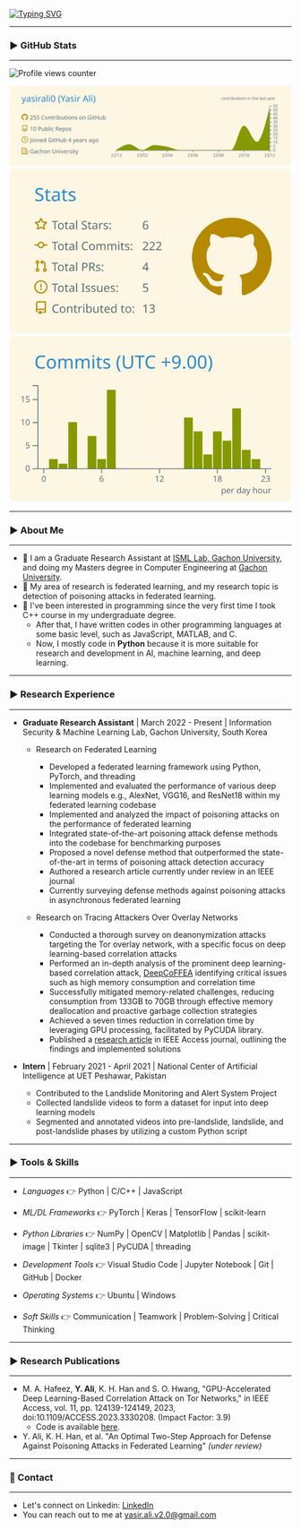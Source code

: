 [![Typing SVG](https://readme-typing-svg.herokuapp.com?font=Mouse+Memoirs&size=65&pause=500&color=06CD9C&vCenter=true&width=600&height=70&lines=Yasir+Ali;Python;Federated+Learning;Machine+Learning;Deep+Learning)](https://git.io/typing-svg)
 
<!--img width=100% src="https://capsule-render.vercel.app/api?type=waving&color=2D97CB&height=100&section=header"/-->
---
### ▶️ GitHub Stats
---
![Profile views counter](https://komarev.com/ghpvc/?username=yasirali0-git&style=flat-square)

![](https://raw.githubusercontent.com/yasirali0/yasirali0/main/profile-summary-card-output/solarized/0-profile-details.svg)
![](https://raw.githubusercontent.com/yasirali0/yasirali0/main/profile-summary-card-output/solarized/3-stats.svg)
![](https://raw.githubusercontent.com/yasirali0/yasirali0/main/profile-summary-card-output/solarized/4-productive-time.svg)



---
### ▶️ About Me
---
- 👋 I am a Graduate Research Assistant at [ISML Lab, Gachon University](https://ai-security.github.io/professor_main_e.htm), and doing my Masters degree in Computer Engineering at [Gachon University](https://www.gachon.ac.kr/kor/index.do).
- 🔭 My area of research is federated learning, and my research topic is detection of poisoning attacks in federated learning.
- 👀 I've been interested in programming since the very first time I took C++ course in my undergraduate degree.
  - After that, I have written codes in other programming languages at some basic level, such as JavaScript, MATLAB, and C.
  - Now, I mostly code in **Python** because it is more suitable for research and development in AI, machine learning, and deep learning.

---
### ▶️ Research Experience
---

- **Graduate Research Assistant** | March 2022 - Present | Information Security & Machine Learning Lab, Gachon University, South Korea
  - Research on Federated Learning
    - Developed a federated learning framework using Python, PyTorch, and threading
    - Implemented and evaluated the performance of various deep learning models e.g., AlexNet, VGG16, and ResNet18 within my federated learning codebase
    - Implemented and analyzed the impact of poisoning attacks on the performance of federated learning
    - Integrated state-of-the-art poisoning attack defense methods into the codebase for benchmarking purposes
    - Proposed a novel defense method that outperformed the state-of-the-art in terms of poisoning attack detection accuracy
    - Authored a research article currently under review in an IEEE journal
    - Currently surveying defense methods against poisoning attacks in asynchronous federated learning
 
  - Research on Tracing Attackers Over Overlay Networks
    - Conducted a thorough survey on deanonymization attacks targeting the Tor overlay network, with a specific focus on deep learning-based correlation attacks
    - Performed an in-depth analysis of the prominent deep learning-based correlation attack, <a href="https://github.com/traffic-analysis/deepcoffea/" target="_blank">DeepCoFFEA</a> identifying critical issues such as high memory consumption and correlation time
    - Successfully mitigated memory-related challenges, reducing consumption from 133GB to 70GB through effective memory deallocation and proactive garbage collection strategies
    - Achieved a seven times reduction in correlation time by leveraging GPU processing, facilitated by PyCUDA library.
    - Published a <a href="https://ieeexplore.ieee.org/abstract/document/10309127/" target="_blank">research article</a> in IEEE Access journal, outlining the findings and implemented solutions

- **Intern** | February 2021 - April 2021 | National Center of Artificial Intelligence at UET Peshawar, Pakistan
  - Contributed to the Landslide Monitoring and Alert System Project
  - Collected landslide videos to form a dataset for input into deep learning models
  - Segmented and annotated videos into pre-landslide, landslide, and post-landslide phases by utilizing a custom Python script


---
### ▶️ Tools & Skills
---

- *Languages* 👉 Python | C/C++ | JavaScript

- *ML/DL Frameworks* 👉 PyTorch | Keras | TensorFlow | scikit-learn

- *Python Libraries* 👉 NumPy | OpenCV | Matplotlib | Pandas | scikit-image | Tkinter | sqlite3 | PyCUDA | threading

- *Development Tools* 👉 Visual Studio Code | Jupyter Notebook | Git | GitHub | Docker

- *Operating Systems* 👉 Ubuntu | Windows

- *Soft Skills* 👉 Communication | Teamwork | Problem-Solving | Critical Thinking
 
---
### ▶️ Research Publications
---
- M. A. Hafeez, **Y. Ali**, K. H. Han and S. O. Hwang, "GPU-Accelerated Deep Learning-Based Correlation Attack on Tor Networks," in IEEE Access, vol. 11, pp. 124139-124149, 2023, doi:10.1109/ACCESS.2023.3330208. (Impact Factor: 3.9)
  - Code is available <a href="https://github.com/yasirali0/fast_correlation_attack_on_tor/" target="_blank">here</a>.
- Y. Ali, K. H. Han, et al. "An Optimal Two-Step Approach for Defense Against Poisoning Attacks in Federated Learning" *(under review)*


---
### 🔗 Contact
---
- Let's connect on Linkedin: <a href="https://linkedin.com/in/yasir-ali-v2/" target="_blank">LinkedIn</a>
- You can reach out to me at yasir.ali.v2.0@gmail.com

